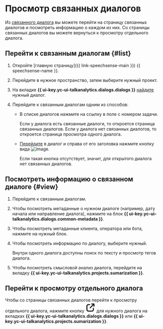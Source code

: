 # Просмотр связанных диалогов

Из [связанного диалога](../../concepts/dialogs.md#related-dialogs) вы можете перейти на страницу связанных диалогов и посмотреть информацию о каждом из них. Со страницы связанных диалогов вы можете вернуться к просмотру отдельного диалога.

## Перейти к связанным диалогам {#list}

1. Откройте [главную страницу]({{ link-speechsense-main }}) {{ speechsense-name }}.
1. Перейдите в нужное пространство, затем выберите нужный проект.
1. На вкладке **{{ ui-key.yc-ui-talkanalytics.dialogs.dialogs }}** [найдите](manage-dialogs.md#filters-dialogs) нужный диалог.
1. Перейдите к связанным диалогам одним из способов:

    * В списке диалогов нажмите на ссылку в поле с номером задачи.

        Если у диалога есть связанные диалоги, то откроется страница связанных диалогов. Если у диалога нет связанных диалогов, то откроется страница просмотра одного диалога.

    * [Перейдите](manage-dialogs.md#view-dialog) в диалог и справа от его заголовка нажмите кнопку вида ![image](../../../_assets/speechsense/related-dialogues.png).

        Если такая кнопка отсутствует, значит, для открытого диалога нет связанных диалогов.

## Посмотреть информацию о связанном диалоге {#view}

1. Перейдите к связанным диалогам.
1. Чтобы посмотреть метаданные о нужном диалоге (например, дату начала или направление диалога), нажмите на блок **{{ ui-key.yc-ui-talkanalytics.dialogs.common-metadata }}**.
1. Чтобы посмотреть метаданные клиента, оператора или бота, нажмите на нужный блок.
1. Чтобы посмотреть информацию по диалогу, выберите нужный.

    Внутри одного диалога доступны поиск по тексту и просмотр тегов диалога.

1. Чтобы посмотреть смысловой анализ диалога, перейдите на вкладку **{{ ui-key.yc-ui-talkanalytics.projects.sumarization }}**.

## Перейти к просмотру отдельного диалога

Чтобы со страницы связанных диалогов перейти к просмотру отдельного диалога, нажмите кнопку ![image](../../../_assets/console-icons/arrow-up-right-from-square.svg) для нужного диалога на вкладках **{{ ui-key.yc-ui-talkanalytics.dialogs.dialogs }}** или **{{ ui-key.yc-ui-talkanalytics.projects.sumarization }}**.
